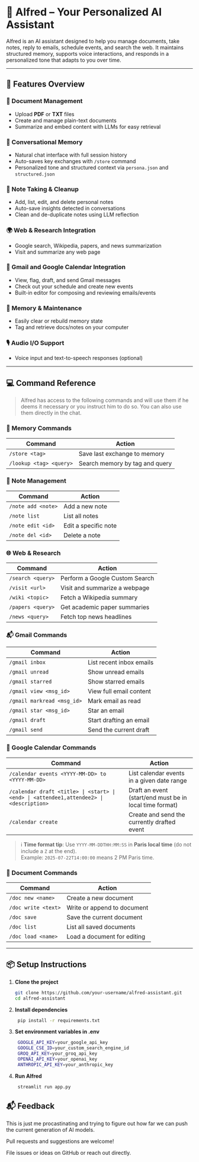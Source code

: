 # 🧠 Alfred – Your Personalized AI Assistant

Alfred is an AI assistant designed to help you manage documents, take notes, reply to emails, schedule events, and search the web. It maintains structured memory, supports voice interactions, and responds in a personalized tone that adapts to you over time.

---

## 🚀 Features Overview

### 📄 Document Management
- Upload **PDF** or **TXT** files
- Create and manage plain-text documents
- Summarize and embed content with LLMs for easy retrieval 

### 💬 Conversational Memory
- Natural chat interface with full session history
- Auto-saves key exchanges with `/store` command
- Personalized tone and structured context via `persona.json` and `structured.json`

### 🧠 Note Taking & Cleanup
- Add, list, edit, and delete personal notes
- Auto-save insights detected in conversations
- Clean and de-duplicate notes using LLM reflection

### 🌍 Web & Research Integration
- Google search, Wikipedia, papers, and news summarization
- Visit and summarize any web page

### 📧 Gmail and Google Calendar Integration
- View, flag, draft, and send Gmail messages
- Check out your schedule and create new events
- Built-in editor for composing and reviewing emails/events

### 🔁 Memory & Maintenance
- Easily clear or rebuild memory state
- Tag and retrieve docs/notes on your computer

### 🎙️ Audio I/O Support
- Voice input and text-to-speech responses (optional)

---

## 💻 Command Reference

> Alfred has access to the following commands and will use them if he deems it necessary or you instruct him to do so. You can also use them directly in the chat.

### 🔐 Memory Commands
| Command                     | Action                                          |
|----------------------------|-------------------------------------------------|
| `/store <tag>`             | Save last exchange to memory                    |
| `/lookup <tag> <query>`    | Search memory by tag and query                  |

### 📝 Note Management
| Command                     | Action                                          |
|----------------------------|-------------------------------------------------|
| `/note add <note>`         | Add a new note                                  |
| `/note list`               | List all notes                                  |
| `/note edit <id>`          | Edit a specific note                            |
| `/note del <id>`           | Delete a note                                   |

### 🌐 Web & Research
| Command                     | Action                                          |
|----------------------------|-------------------------------------------------|
| `/search <query>`          | Perform a Google Custom Search                  |
| `/visit <url>`             | Visit and summarize a webpage                   |
| `/wiki <topic>`            | Fetch a Wikipedia summary                       |
| `/papers <query>`          | Get academic paper summaries                    |
| `/news <query>`            | Fetch top news headlines                        |

### 📬 Gmail Commands
| Command                     | Action                                          |
|----------------------------|-------------------------------------------------|
| `/gmail inbox`             | List recent inbox emails                        |
| `/gmail unread`            | Show unread emails                              |
| `/gmail starred`           | Show starred emails                             |
| `/gmail view <msg_id>`     | View full email content                         |
| `/gmail markread <msg_id>` | Mark email as read                              |
| `/gmail star <msg_id>`     | Star an email                                   |
| `/gmail draft`             | Start drafting an email                         |
| `/gmail send`              | Send the current draft                          |

### 📅 Google Calendar Commands

| Command                                                                 | Action                                                                 |
|-------------------------------------------------------------------------|------------------------------------------------------------------------|
| `/calendar events <YYYY-MM-DD> to <YYYY-MM-DD>`                        | List calendar events in a given date range                             |
| `/calendar draft <title> \| <start> \| <end> \| <attendee1,attendee2> \| <description>` | Draft an event (start/end must be in local time format)               |
| `/calendar create`                                                     | Create and send the currently drafted event                            |

> ℹ️ **Time format tip**: Use `YYYY-MM-DDTHH:MM:SS` in **Paris local time** (do not include a `Z` at the end).  
> Example: `2025-07-22T14:00:00` means 2 PM Paris time.

### 📄 Document Commands
| Command                     | Action                                          |
|----------------------------|-------------------------------------------------|
| `/doc new <name>`          | Create a new document                           |
| `/doc write <text>`        | Write or append to document                     |
| `/doc save`                | Save the current document                       |
| `/doc list`                | List all saved documents                        |
| `/doc load <name>`         | Load a document for editing                     |

---

## 📦 Setup Instructions

1. **Clone the project**
   ```bash
   git clone https://github.com/your-username/alfred-assistant.git
   cd alfred-assistant
   ```

2. **Install dependencies**

   ```bash
    pip install -r requirements.txt
    ```

3. **Set environment variables in .env**

   ```bash
    GOOGLE_API_KEY=your_google_api_key
    GOOGLE_CSE_ID=your_custom_search_engine_id
    GROQ_API_KEY=your_groq_api_key
    OPENAI_API_KEY=your_openai_key
    ANTHROPIC_API_KEY=your_anthropic_key
    ```

4. **Run Alfred**
   
   ```bash
    streamlit run app.py
    ```

## 📬 Feedback

This is just me procastinating and trying to figure out how far we can push the current generation of AI models.

Pull requests and suggestions are welcome!

File issues or ideas on GitHub or reach out directly.